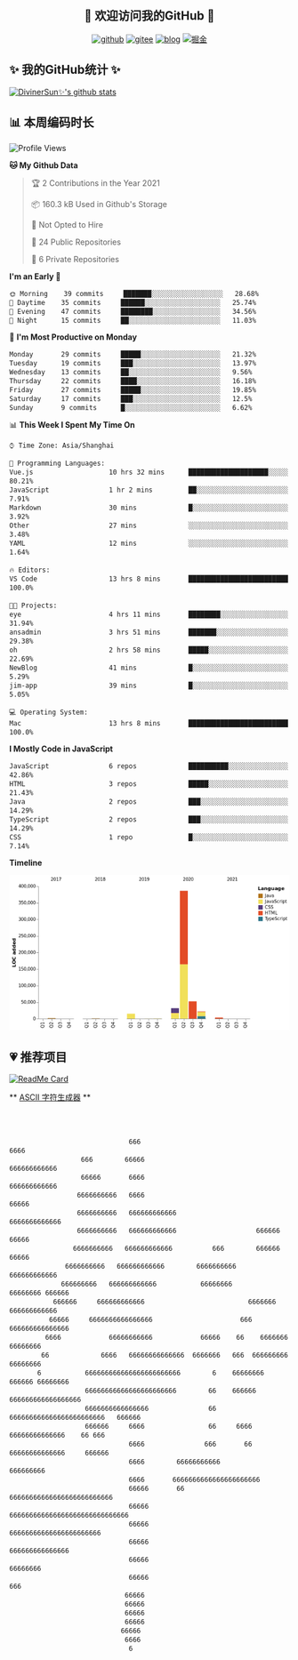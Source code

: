 <h2 align="center">👋 欢迎访问我的GitHub 👋</h2>
<p align="center">
  <a href="https://github.com/DivinerSun"><img src="https://www.diviner.site/images/pub/svgs/github.svg" alt="github"></a>
  <a href="https://gitee.com/DivinerSun"><img src="https://www.diviner.site/images/pub/svgs/gitee.svg" alt="gitee"></a>
  <a href="https://www.diviner.site/"><img src="https://www.diviner.site/images/pub/svgs/blog.svg" alt="blog"></a>
  <a href="https://juejin.cn/user/2963939080804093"><img src="https://www.diviner.site/images/pub/svgs/juejin.svg" alt="掘金"></a>
</p>

<h2>✨ 我的GitHub统计 ✨</h2>

[![DivinerSun✨'s github stats](https://github-readme-stats.vercel.app/api?username=DivinerSun&show_icons=true&theme=cobalt)](https://github.com/anuraghazra/github-readme-stats)

## 📊 本周编码时长

<!--START_SECTION:waka-->
![Profile Views](http://img.shields.io/badge/Profile%20Views-17-blue)

**🐱 My Github Data** 

> 🏆 2 Contributions in the Year 2021
 > 
> 📦 160.3 kB Used in Github's Storage 
 > 
> 🚫 Not Opted to Hire
 > 
> 📜 24 Public Repositories 
 > 
> 🔑 6 Private Repositories  

**I'm an Early 🐤** 

```text
🌞 Morning    39 commits     ███████░░░░░░░░░░░░░░░░░░   28.68% 
🌆 Daytime    35 commits     ██████░░░░░░░░░░░░░░░░░░░   25.74% 
🌃 Evening    47 commits     ████████░░░░░░░░░░░░░░░░░   34.56% 
🌙 Night      15 commits     ██░░░░░░░░░░░░░░░░░░░░░░░   11.03%

```
📅 **I'm Most Productive on Monday** 

```text
Monday       29 commits     █████░░░░░░░░░░░░░░░░░░░░   21.32% 
Tuesday      19 commits     ███░░░░░░░░░░░░░░░░░░░░░░   13.97% 
Wednesday    13 commits     ██░░░░░░░░░░░░░░░░░░░░░░░   9.56% 
Thursday     22 commits     ████░░░░░░░░░░░░░░░░░░░░░   16.18% 
Friday       27 commits     █████░░░░░░░░░░░░░░░░░░░░   19.85% 
Saturday     17 commits     ███░░░░░░░░░░░░░░░░░░░░░░   12.5% 
Sunday       9 commits      █░░░░░░░░░░░░░░░░░░░░░░░░   6.62%

```


📊 **This Week I Spent My Time On** 

```text
⌚︎ Time Zone: Asia/Shanghai

💬 Programming Languages: 
Vue.js                   10 hrs 32 mins      ████████████████████░░░░░   80.21% 
JavaScript               1 hr 2 mins         ██░░░░░░░░░░░░░░░░░░░░░░░   7.91% 
Markdown                 30 mins             █░░░░░░░░░░░░░░░░░░░░░░░░   3.92% 
Other                    27 mins             ░░░░░░░░░░░░░░░░░░░░░░░░░   3.48% 
YAML                     12 mins             ░░░░░░░░░░░░░░░░░░░░░░░░░   1.64%

🔥 Editors: 
VS Code                  13 hrs 8 mins       █████████████████████████   100.0%

🐱‍💻 Projects: 
eye                      4 hrs 11 mins       ████████░░░░░░░░░░░░░░░░░   31.94% 
ansadmin                 3 hrs 51 mins       ███████░░░░░░░░░░░░░░░░░░   29.38% 
oh                       2 hrs 58 mins       █████░░░░░░░░░░░░░░░░░░░░   22.69% 
NewBlog                  41 mins             █░░░░░░░░░░░░░░░░░░░░░░░░   5.29% 
jim-app                  39 mins             █░░░░░░░░░░░░░░░░░░░░░░░░   5.05%

💻 Operating System: 
Mac                      13 hrs 8 mins       █████████████████████████   100.0%

```

**I Mostly Code in JavaScript** 

```text
JavaScript               6 repos             ██████████░░░░░░░░░░░░░░░   42.86% 
HTML                     3 repos             █████░░░░░░░░░░░░░░░░░░░░   21.43% 
Java                     2 repos             ███░░░░░░░░░░░░░░░░░░░░░░   14.29% 
TypeScript               2 repos             ███░░░░░░░░░░░░░░░░░░░░░░   14.29% 
CSS                      1 repo              █░░░░░░░░░░░░░░░░░░░░░░░░   7.14%

```


**Timeline**

![Chart not found](https://raw.githubusercontent.com/DivinerSun/DivinerSun/master/charts/bar_graph.png) 


<!--END_SECTION:waka-->

## 💗 推荐项目

[![ReadMe Card](https://github-readme-stats.vercel.app/api/pin/?username=ProphetTechnology&repo=nest-admin&theme=cobalt)](https://github.com/anuraghazra/github-readme-stats)

** [ASCII 字符生成器](https://www.bootschool.net/ascii) **

```



                              666                                   6666
                  666        66666                            666666666666
                  66666       6666                           666666666666
                 6666666666   6666                                66666
                 6666666666   666666666666                      6666666666666
                 6666666666   666666666666                    666666    66666
                6666666666   666666666666          666        666666  66666
              6666666666   666666666666        6666666666     666666666666
             666666666   666666666666           66666666       66666666 666666
           666666     666666666666                          6666666 666666666666
          66666     6666666666666666                      666    666666666666666
         6666            66666666666            66666    66    6666666   66666666
        66             6666   66666666666666  6666666   666  666666666   66666666
       6           666666666666666666666666        6    66666666  666666 66666666
                   66666666666666666666666        66    666666 666666666666666666
                   6666666666666666               66    666666666666666666666666   666666
                   666666     6666                66     6666    66666666666666    66 666
                              6666               666       66   66666666666666     666666
                              6666        66666666666            666666666
                              6666       6666666666666666666666
                              66666       66       66666666666666666666666666
                              66666                        666666666666666666666666666666
                              66666                             66666666666666666666666
                              66666                                 666666666666666
                              66666                                     66666666
                              66666                                        666
                             66666
                             66666
                             66666
                             66666
                            66666
                             6666
                              6

```
